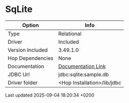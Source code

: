 <div id="header">

# SqLite

</div>

<div id="content">

| Option           | Info                                                                                 |
| ---------------- | ------------------------------------------------------------------------------------ |
| Type             | Relational                                                                           |
| Driver           | Included                                                                             |
| Version Included | 3.49.1.0                                                                             |
| Hop Dependencies | None                                                                                 |
| Documentation    | [Documentation Link](https://www.sqlitetutorial.net/sqlite-java/sqlite-jdbc-driver/) |
| JDBC Url         | jdbc:sqlite:sample.db                                                                |
| Driver folder    | \<Hop Installation\>/lib/jdbc                                                        |

</div>

<div id="footer">

<div id="footer-text">

Last updated 2025-09-04 18:20:34 +0200

</div>

</div>
